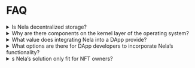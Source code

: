 # FAQ

<details>
  <summary>Is Nela decentralized storage?</summary>

Yes and no. Nela itself is a decentralized ownership infrastructure, it comprises a set of components, some concerning file security and digital rights management and others concerning asset storage and asset delivery. Decentralized storage is only a component of Nela’s infrastructure.

</details>
<details>
  <summary>Why are there components on the kernel layer of the operating system?</summary>

A wide range of existing software has been designed and implemented to edit and parse a multitude of digital file formats for desktop and mobile terminals. It is unrealistic to require legacy systems and file formats to adapt in accordance to the requirements of the blockchain. To provide security for all file type and application standards, encryption and decryption must occur in the operating system.

By combining the operating system with the decentralized blockchain network, file owners can have full control over the entire life-cycle (creation, distribution, usage, and destruction) of their digital assets.

</details>
<details>
  <summary>What value does integrating Nela into a DApp provide?</summary>

  No solution currently exists that provides the level of monetization flexibility and asset security that Nela provides. Digital asset rental is possible, adding additional revenue streams to NFT asset owners, whether time based rental, PPV, and even renting out of redistribution rights. Because the file is encrypted even during use and its access control is governed by the blockchain, digital asset owners can guarantee that access will be revoked at the end of the rental period and that plaintext can never be obtained by the end user, protecting the owner’s intellectual property from abuse.

</details>
<details>
  <summary>What options are there for DApp developers to incorporate Nela’s functionality?</summary>

Nela’s SDK is modular and calls to the network are HTTP based. At its most basic level, traditional websites can incorporate Nela’s access control functionality through a simple library and webpage, however they cannot guarantee full intellectual property protection, as this requires downloadable modules.

Nela’s SDK provides the Local Service module. Local Service can be incorporated straight into DApps developed using the standard webapp stack. User’s downloading these DApps will be able to use Nela’s full functionality for files accessible through the DApp.

For the full effects of IP protection, DApp developers can incorporate the DSFS (Decentralized Secure Real-Time File System) and Security Sandbox modules to provide protection at the kernel layer of the operating system. With this, users will be able to use any type of file with any native software without the ability to duplicate or abuse the asset (a .psd file can be opened with Photoshp, a .mp4 with VLC, etc).

Lastly, Nela will release the Nela Browser. A browser client with all of Nela’s modules built-in to it. User’s who access using the Nela Browser will have full access to Nela’s functionality and it will act as a portal for the DApp ecosystem

</details>
<details>
  <summary>s Nela’s solution only fit for NFT owners?</summary>
  
No. Nela is a decentralized ownership solution and live distribution network. Sophisticated but easy-to-use monetization strategies make it a prime tool to expand what owners are able to do with their NFTs. Keeping this in mind, since Nela provides a commercial grade, high-speed decentralized storage and delivery network also makes it prime infrastructure for decentralized websites, games and general digital file delivery.
  
</details>
